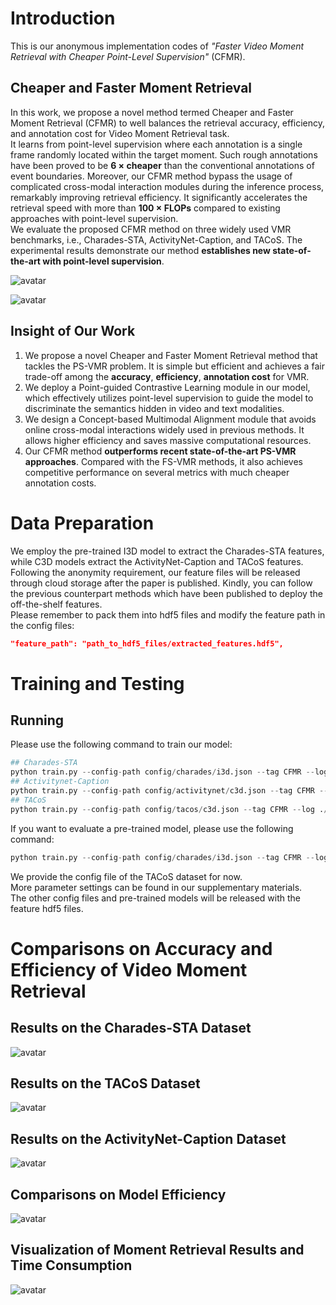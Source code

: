 
# Introduction

This is our anonymous implementation codes of *"Faster Video Moment Retrieval with Cheaper Point-Level Supervision"* (CFMR).

## Cheaper and Faster Moment Retrieval

  In this work, we propose a novel method termed Cheaper and Faster Moment Retrieval (CFMR) to well balances the retrieval accuracy, efficiency, and annotation cost for Video Moment Retrieval task.  
  It learns from point-level supervision where each annotation is a single frame randomly located within the target moment. Such rough annotations have been proved to be **6 $\times$ cheaper** than the conventional annotations of event boundaries. Moreover, our CFMR method bypass the usage of complicated cross-modal interaction modules during the inference process, remarkably improving retrieval efficiency. It significantly accelerates the retrieval speed with more than **100 $\times$ FLOPs** compared to existing approaches with point-level supervision.  
  We evaluate the proposed CFMR method on three widely used VMR benchmarks, i.e., Charades-STA, ActivityNet-Caption, and TACoS. The experimental results demonstrate our method **establishes new state-of-the-art with point-level supervision**.  

![avatar](fig/framework.png)

![avatar](fig/efficiency_2.png)

## Insight of Our Work

1. We propose a novel Cheaper and Faster Moment Retrieval method that tackles the PS-VMR problem. It is simple but efficient and achieves a fair trade-off among the **accuracy**, **efficiency**, **annotation cost** for VMR.  
2. We deploy a Point-guided Contrastive Learning module in our model, which effectively utilizes point-level supervision to guide the model to discriminate the semantics hidden in video and text modalities.  
3. We design a Concept-based Multimodal Alignment module that avoids online cross-modal interactions widely used in previous methods. It allows higher efficiency and saves massive computational resources.  
4. Our CFMR method **outperforms recent state-of-the-art PS-VMR approaches**. Compared with the FS-VMR methods, it also achieves competitive performance on several metrics with much cheaper annotation costs.  

# Data Preparation  

We employ the pre-trained I3D model to extract the Charades-STA features, while C3D models extract the ActivityNet-Caption and TACoS features.  
Following the anonymity requirement, our feature files will be released through cloud storage after the paper is published. Kindly, you can follow the previous counterpart methods which have been published to deploy the off-the-shelf features.  
Please remember to pack them into hdf5 files and modify the feature path in the config files:  

```Json
"feature_path": "path_to_hdf5_files/extracted_features.hdf5",
```

# Training and Testing

## Running

Please use the following command to train our model:  

```Python
## Charades-STA
python train.py --config-path config/charades/i3d.json --tag CFMR --log ./log/charades/
## Activitynet-Caption
python train.py --config-path config/activitynet/c3d.json --tag CFMR --log ./log/activitynet/
## TACoS
python train.py --config-path config/tacos/c3d.json --tag CFMR --log ./log/tacos/
```

If you want to evaluate a pre-trained model, please use the following command:

```Python
python train.py --config-path config/charades/i3d.json --tag CFMR --log ./log/charades/ --resume $checkpoint/charades/model-best.pt$ 
```

We provide the config file of the TACoS dataset for now.  
More parameter settings can be found in our supplementary materials.  
The other config files and pre-trained models will be released with the feature hdf5 files.  

# Comparisons on Accuracy and Efficiency of Video Moment Retrieval

## Results on the Charades-STA Dataset

![avatar](fig/charades.png)

## Results on the TACoS Dataset

![avatar](fig/tacos.png)

## Results on the ActivityNet-Caption Dataset

![avatar](fig/activitynet.png)

## Comparisons on Model Efficiency

![avatar](fig/efficiency.png)

## Visualization of Moment Retrieval Results and Time Consumption

![avatar](fig/visualization.png)
